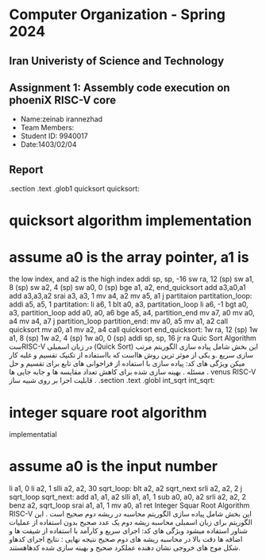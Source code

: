 Computer Organization - Spring 2024
==============================================================
## Iran Univeristy of Science and Technology
## Assignment 1: Assembly code execution on phoeniX RISC-V core

- Name:zeinab irannezhad
- Team Members:
- Student ID: 9940017
- Date:1403/02/04

## Report
.section .text
.glob1 quicksort
quicksort:
  # quicksort algorithm implementation 
  # assume a0 is the array pointer, a1 is 
the low index, and a2 is the high index
  addi sp, sp, -16
  sw ra, 12 (sp) 
  sw a1, 8 (sp)
  sw a2, 4 (sp)
  sw a0, 0 (sp)
  bge a1, a2, end_quicksort
  add a3,a0,a1
  add a3,a3,a2
  srai a3, a3, 1
  mv a4, a2
  mv a5, a1
  j partitaion
partitation_loop:
  addi a5, a5, 1
partitation:
  li a6, 1
  blt a0, a3, partitation_loop
  li a6, -1
  bgt a0, a3, partition_loop
  add a0, a0, a6
  bge a5, a4, partition_end
  mv a7, a0
  mv a0, a4
  mv a4, a7
  j partition_loop
partition_end:
  mv a0, a5
  mv a1, a2
  call quicksort
  mv a0, a1
  mv a2, a4
  call quicksort
end_quicksort:
  1w ra, 12 (sp)
  1w a1, 8 (sp)
  1w a2, 4 (sp)
  1w a0, 0 (sp)
  addi sp, sp, 16
  jr ra
Quic Sort Algorithm
ستRISC-V در زبان اسمبلی (Quick Sort) این بخش شامل پیاده سازی الگوریتم مرتب سازی سریع 
.و یکی از موثر ترین روش هااست که بااستفاده از تکنیک تقسیم و غلبه کار میکن
ویژگی های کد:
پیاده سازی با استفاده از فراخوانی های تابع برای تقسیم و حل مسئله .
بهینه سازی شده برای کاهش تعداد مقایسه ها و جابه جایی ها .
venus RISC-V قابلیت اجرا بر روی شبیه ساز .
.section .text
.globl int_sqrt
int_sqrt:
  # integer square root algorithm
implementatial
  # assume a0 is the input number
  li a1, 0
  li a2, 1
  slli a2, a2, 30
sqrt_loop:
  blt a2, a2 sqrt_next
  srli a2, a2, 2
  j sqrt_loop
sqrt_next:
 add a1, a1, a2
 slli a1, a1, 1
 sub a0, a0, a2
 srli a2, a2, 2
 benz a2, sqrt_loop
 srai a1, a1, 1
 mv a0, a1
 ret
Integer Squar Root Algorithm
RISC-V این بخش شامل پیاده سازی الگوریتم محاسبه در ریشه دوم صحیح است . این الگوریتم برای 
  زبان اسمبلی محاسبه ریشه دوم یک عدد صحیح بدون استفاده از عملیات شناور استفاده میشود
ویژگی های کد:
اجرای سریع و کارآمد با استفاده از شیفت ها و اضافه ها 
دقت بالا در محاسبه ریشه های دوم صحیح
نتیجه نهایی :
نتایج اجرای کدهاو شکل موج های خروجی نشان دهنده عملکرد صحیح و بهینه سازی شده کدهاهستند.